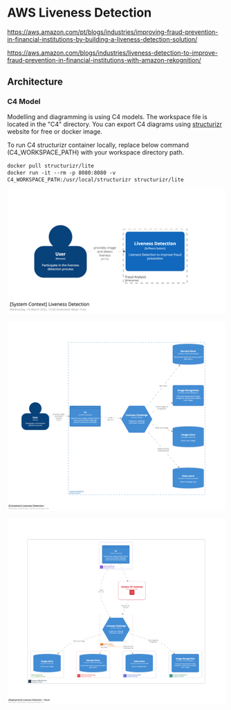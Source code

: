 # AWS Liveness Detection

https://aws.amazon.com/pt/blogs/industries/improving-fraud-prevention-in-financial-institutions-by-building-a-liveness-detection-solution/

https://aws.amazon.com/blogs/industries/liveness-detection-to-improve-fraud-prevention-in-financial-institutions-with-amazon-rekognition/


## Architecture

### C4 Model

Modelling and diagramming is using C4 models. The workspace file is located in the "C4" directory. You can export C4 diagrams using [structurizr](https://structurizr.com/dsl) website for free or docker image.

To run C4 structurizr container locally, replace below command (C4_WORKSPACE_PATH) with your workspace directory path.

```
docker pull structurizr/lite
docker run -it --rm -p 8080:8080 -v C4_WORKSPACE_PATH:/usr/local/structurizr structurizr/lite
```


![System Context diagram](/aws-liveness-detection/C4/structurizr-1-LivenessDetection-SystemContext.png "System Context diagram")

![Container diagram](/aws-liveness-detection/C4/structurizr-1-LivenessDetection-Container.png "Container diagram")

![AWS Cloud deployment diagram](/aws-liveness-detection/C4/structurizr-1-AmazonWebServicesDeployment.png "AWS Cloud deployment diagram")